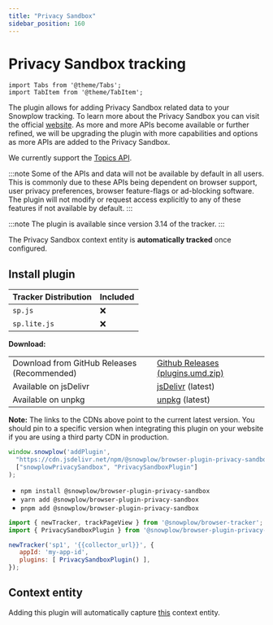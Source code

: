 ```yaml
---
title: "Privacy Sandbox"
sidebar_position: 160
---
```


# Privacy Sandbox tracking

```mdx-code-block
import Tabs from '@theme/Tabs';
import TabItem from '@theme/TabItem';
```

The plugin allows for adding Privacy Sandbox related data to your Snowplow tracking. To learn more about the Privacy Sandbox you can visit the official [website](https://www.privacysandbox.com/). As more and more APIs become available or further refined, we will be upgrading the plugin with more capabilities and options as more APIs are added to the Privacy Sandbox.

We currently support the [Topics API](https://developer.chrome.com/docs/privacy-sandbox/topics/overview/).

:::note
Some of the APIs and data will not be available by default in all users. This is commonly due to these APIs being dependent on browser support, user privacy preferences, browser feature-flags or ad-blocking software. The plugin will not modify or request access explicitly to any of these features if not available by default.
:::

:::note
The plugin is available since version 3.14 of the tracker.
:::

The Privacy Sandbox context entity is **automatically tracked** once configured.

## Install plugin

<Tabs groupId="platform" queryString>
  <TabItem value="js" label="JavaScript (tag)" default>

| Tracker Distribution | Included |
| -------------------- | -------- |
| `sp.js`              | ❌        |
| `sp.lite.js`         | ❌        |

**Download:**

<table className="has-fixed-layout"><tbody><tr><td>Download from GitHub Releases (Recommended)</td><td><a href="https://github.com/snowplow/snowplow-javascript-tracker/releases" target="_blank" rel="noreferrer noopener">Github Releases (plugins.umd.zip)</a></td></tr><tr><td>Available on jsDelivr</td><td><a href="https://cdn.jsdelivr.net/npm/@snowplow/browser-plugin-privacy-sandbox@latest/dist/index.umd.min.js" target="_blank" rel="noreferrer noopener">jsDelivr</a> (latest)</td></tr><tr><td>Available on unpkg</td><td><a href="https://unpkg.com/@snowplow/browser-plugin-privacy-sandbox@latest/dist/index.umd.min.js" target="_blank" rel="noreferrer noopener">unpkg</a> (latest)</td></tr></tbody></table>

**Note:** The links to the CDNs above point to the current latest version. You should pin to a specific version when integrating this plugin on your website if you are using a third party CDN in production.

```javascript
window.snowplow('addPlugin',
  "https://cdn.jsdelivr.net/npm/@snowplow/browser-plugin-privacy-sandbox@latest/dist/index.umd.min.js",
  ["snowplowPrivacySandbox", "PrivacySandboxPlugin"]
);
```

  </TabItem>
  <TabItem value="browser" label="Browser (npm)">

- `npm install @snowplow/browser-plugin-privacy-sandbox`
- `yarn add @snowplow/browser-plugin-privacy-sandbox`
- `pnpm add @snowplow/browser-plugin-privacy-sandbox`

```javascript
import { newTracker, trackPageView } from '@snowplow/browser-tracker';
import { PrivacySandboxPlugin } from '@snowplow/browser-plugin-privacy-sandbox';

newTracker('sp1', '{{collector_url}}', {
   appId: 'my-app-id',
   plugins: [ PrivacySandboxPlugin() ],
});
```

  </TabItem>
</Tabs>

## Context entity

Adding this plugin will automatically capture [this](https://github.com/snowplow/iglu-central/blob/master/schemas/com.google.privacysandbox/topics/jsonschema/1-0-0) context entity.
